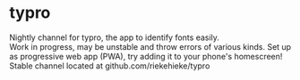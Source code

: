 # typro
Nightly channel for typro, the app to identify fonts easily. <br>
Work in progress, may be unstable and throw errors of various kinds.
Set up as progressive web app (PWA), try adding it to your phone's homescreen!
Stable channel located at github.com/riekehieke/typro
